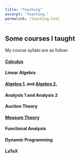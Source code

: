 ```yaml
---
title: "Teaching"
excerpt: "Teaching."
permalink: /teaching.html
---
```

## Some courses I taught
My course syllabi are as follow:
#### [Calculus](/calculus)
#### Linear Algebra
#### [Algebra 1.](/algebra-1) and [Algebra 2.](/algebra-2)
#### Analysis 1 and Analysis 2
#### Auction Theory
#### [Measure Theory](/mertekelmelet)
#### Functional Analysis
#### Dynamic Programming
#### LaTeX
